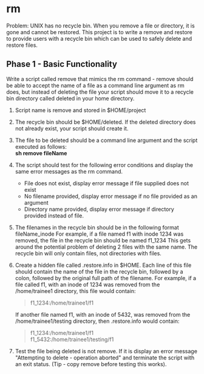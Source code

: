 # rm
Problem: UNIX has no recycle bin. When you remove a file or directory, it is gone and
cannot be restored. This project is to write a remove and restore to provide users with a
recycle bin which can be used to safely delete and restore files.

## Phase 1 - Basic Functionality
Write a script called remove that mimics the rm command - remove should be able to
accept the name of a file as a command line argument as rm does, but instead of deleting
the file your script should move it to a recycle bin directory called deleted in your home
directory.

1. Script name is remove and stored in $HOME/project
2. The recycle bin should be $HOME/deleted. If the deleted directory does not already
   exist, your script should create it.
3. The file to be deleted should be a command line argument and the script executed
   as follows:  
   **sh remove fileName**
4. The script should test for the following error conditions and display the same error
   messages as the rm command.
   - File does not exist, display error message if file supplied does not exist
   - No filename provided, display error message if no file provided as an argument
   - Directory name provided, display error message if directory provided instead of file.
5. The filenames in the recycle bin should be in the following format
   fileName_inode
   For example, if a file named f1 with inode 1234 was removed, the file in the recycle
   bin should be named f1_1234
   This gets around the potential problem of deleting 2 files with the same name.
   The recycle bin will only contain files, not directories with files.
6. Create a hidden file called .restore.info in $HOME. Each line of this file should contain
   the name of the file in the recycle bin, followed by a colon, followed by the original full path of the filename. For example, if a file called f1, with an inode of 1234 was removed
   from the /home/trainee1 directory, this file would contain:
   
   >f1_1234:/home/trainee1/f1
   
   If another file named f1, with an inode of 5432, was removed from the /home/trainee1/testing
   directory, then .restore.info would contain:
   
   >f1_1234:/home/trainee1/f1  
   >f1_5432:/home/trainee1/testing/f1

7. Test the file being deleted is not remove. If it is display an error message 
   "Attempting to delete - operation aborted" and terminate the script with an exit status.
   (Tip - copy remove before testing this works).